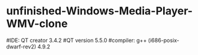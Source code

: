 # unfinished-Windows-Media-Player-WMV-clone


#IDE: QT creator 3.4.2
#QT version 5.5.0
#compiler: g++ (i686-posix-dwarf-rev2) 4.9.2
